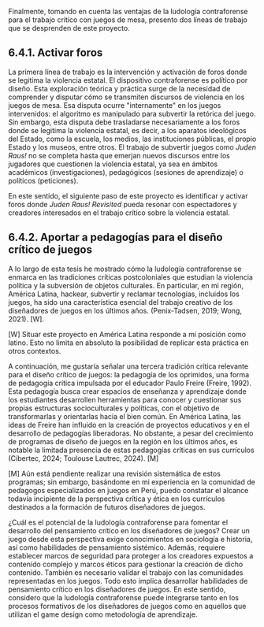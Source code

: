 Finalmente, tomando en cuenta las ventajas de la ludología contraforense para el trabajo crítico con juegos de mesa, presento dos líneas de trabajo que se desprenden de este proyecto.
## 6.4.1. Activar foros
La primera línea de trabajo es la intervención y activación de foros donde se legitima la violencia estatal. El dispositivo contraforense es político por diseño. Esta exploración teórica y práctica surge de la necesidad de comprender y disputar cómo se transmiten discursos de violencia en los juegos de mesa. Esa disputa ocurre "internamente" en los juegos intervenidos: el algoritmo es manipulado para subvertir la retórica del juego. Sin embargo, esta disputa debe trasladarse necesariamente a los foros donde se legitima la violencia estatal, es decir, a los aparatos ideológicos del Estado, como la escuela, los medios, las instituciones públicas, el propio Estado y los museos, entre otros. El trabajo de subvertir juegos como _Juden Raus!_ no se completa hasta que emerjan nuevos discursos entre los jugadores que cuestionen la violencia estatal, ya sea en ámbitos académicos (investigaciones), pedagógicos (sesiones de aprendizaje) o políticos (peticiones).

En este sentido, el siguiente paso de este proyecto es identificar y activar foros donde _Juden Raus! Revisited_ pueda resonar con espectadores y creadores interesados en el trabajo crítico sobre la violencia estatal.
## 6.4.2. Aportar a pedagogías para el diseño crítico de juegos
A lo largo de esta tesis he mostrado cómo la ludología contraforense se enmarca en las tradiciones críticas postcoloniales que estudian la violencia política y la subversión de objetos culturales. En particular, en mi región, América Latina, hackear, subvertir y reclamar tecnologías, incluidos los juegos, ha sido una característica esencial del trabajo creativo de los diseñadores de juegos en los últimos años. (Penix-Tadsen, 2019; Wong, 2021). [W].

[W] Situar este proyecto en América Latina responde a mi posición como latino. Esto no limita en absoluto la posibilidad de replicar esta práctica en otros contextos.

A continuación, me gustaría señalar una tercera tradición crítica relevante para el diseño crítico de juegos: la pedagogía de los oprimidos, una forma de pedagogía crítica impulsada por el educador Paulo Freire (Freire, 1992). Esta pedagogía busca crear espacios de enseñanza y aprendizaje donde los estudiantes desarrollen herramientas para conocer y cuestionar sus propias estructuras socioculturales y políticas, con el objetivo de transformarlas y orientarlas hacia el bien común. En América Latina, las ideas de Freire han influido en la creación de proyectos educativos y en el desarrollo de pedagogías liberadoras. No obstante, a pesar del crecimiento de programas de diseño de juegos en la región en los últimos años, es notable la limitada presencia de estas pedagogías críticas en sus currículos (Cibertec, 2024; Toulouse Lautrec, 2024). [M]

[M] Aún está pendiente realizar una revisión sistemática de estos programas; sin embargo, basándome en mi experiencia en la comunidad de pedagogos especializados en juegos en Perú, puedo constatar el alcance todavía incipiente de la perspectiva crítica y ética en los currículos destinados a la formación de futuros diseñadores de juegos.

¿Cuál es el potencial de la ludología contraforense para fomentar el desarrollo del pensamiento crítico en los diseñadores de juegos? Crear un juego desde esta perspectiva exige conocimientos en sociología e historia, así como habilidades de pensamiento sistémico. Además, requiere establecer marcos de seguridad para proteger a los creadores expuestos a contenido complejo y marcos éticos para gestionar la creación de dicho contenido. También es necesario validar el trabajo con las comunidades representadas en los juegos. Todo esto implica desarrollar habilidades de pensamiento crítico en los diseñadores de juegos. En este sentido, considero que la ludología contraforense puede integrarse tanto en los procesos formativos de los diseñadores de juegos como en aquellos que utilizan el game design como metodología de aprendizaje.
